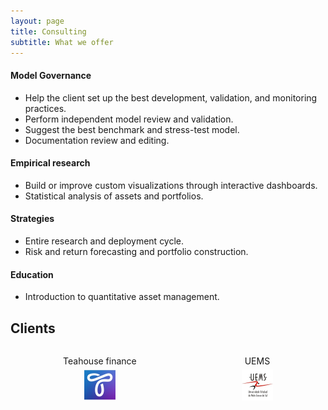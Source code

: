 ```yaml
---
layout: page
title: Consulting
subtitle: What we offer
---
```


#### Model Governance
* Help the client set up the best development, validation, and monitoring practices.
* Perform independent model review and validation.
* Suggest the best benchmark and stress-test model.
* Documentation review and editing.

#### Empirical research
* Build or improve custom visualizations through interactive dashboards.
* Statistical analysis of assets and portfolios.

#### Strategies
* Entire research and deployment cycle.
* Risk and return forecasting and portfolio construction.

#### Education
* Introduction to quantitative asset management.

## Clients

<div style="display: flex; justify-content: space-around;">
  <figure style="text-align: center;">
    <figcaption style="margin-bottom: 5px;">Teahouse finance</figcaption>
    <a href="https://teahouse.finance/">
    <img src="img/teahouse_finance_logo.png" alt="Teahouse" width="50" height="50">
    </a>  
  </figure>
  <figure style="text-align: center;">
    <figcaption style="margin-bottom: 5px;">UEMS</figcaption>
    <a href="https://www.uems.br/">
    <img src="img/UEMS.png" alt="UEMS" width="50" height="50">
    </a>
  </figure>
</div>
